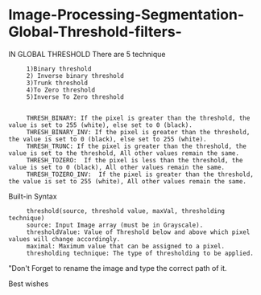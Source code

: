 # Image-Processing-Segmentation-Global-Threshold-filters-





IN GLOBAL THRESHOLD
There are 5 technique

         1)Binary threshold
         2) Inverse binary threshold
         3)Trunk threshold
         4)To Zero threshold
         5)Inverse To Zero threshold


         THRESH_BINARY: If the pixel is greater than the threshold, the value is set to 255 (white), else set to 0 (black).
         THRESH_BINARY_INV: If the pixel is greater than the threshold, the value is set to 0 (black), else set to 255 (white).
         THRESH_TRUNC: If the pixel is greater than the threshold, the value is set to the threshold, All other values remain the same.
         THRESH_TOZERO:  If the pixel is less than the threshold, the value is set to 0 (black), All other values remain the same.
         THRESH_TOZERO_INV:  If the pixel is greater than the threshold, the value is set to 255 (white), All other values remain the same.


Built-in Syntax

         
         threshold(source, threshold value, maxVal, thresholding technique) 
         source: Input Image array (must be in Grayscale). 
         thresholdValue: Value of Threshold below and above which pixel values will change accordingly.
         maximal: Maximum value that can be assigned to a pixel.
         thresholding technique: The type of thresholding to be applied. 




"Don't Forget to rename the image and type the correct path of it.

Best wishes




